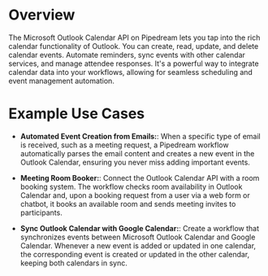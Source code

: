 # Overview

The Microsoft Outlook Calendar API on Pipedream lets you tap into the rich calendar functionality of Outlook. You can create, read, update, and delete calendar events. Automate reminders, sync events with other calendar services, and manage attendee responses. It's a powerful way to integrate calendar data into your workflows, allowing for seamless scheduling and event management automation.

# Example Use Cases

- **Automated Event Creation from Emails:**: When a specific type of email is received, such as a meeting request, a Pipedream workflow automatically parses the email content and creates a new event in the Outlook Calendar, ensuring you never miss adding important events.

- **Meeting Room Booker:**: Connect the Outlook Calendar API with a room booking system. The workflow checks room availability in Outlook Calendar and, upon a booking request from a user via a web form or chatbot, it books an available room and sends meeting invites to participants.

- **Sync Outlook Calendar with Google Calendar:**: Create a workflow that synchronizes events between Microsoft Outlook Calendar and Google Calendar. Whenever a new event is added or updated in one calendar, the corresponding event is created or updated in the other calendar, keeping both calendars in sync.
